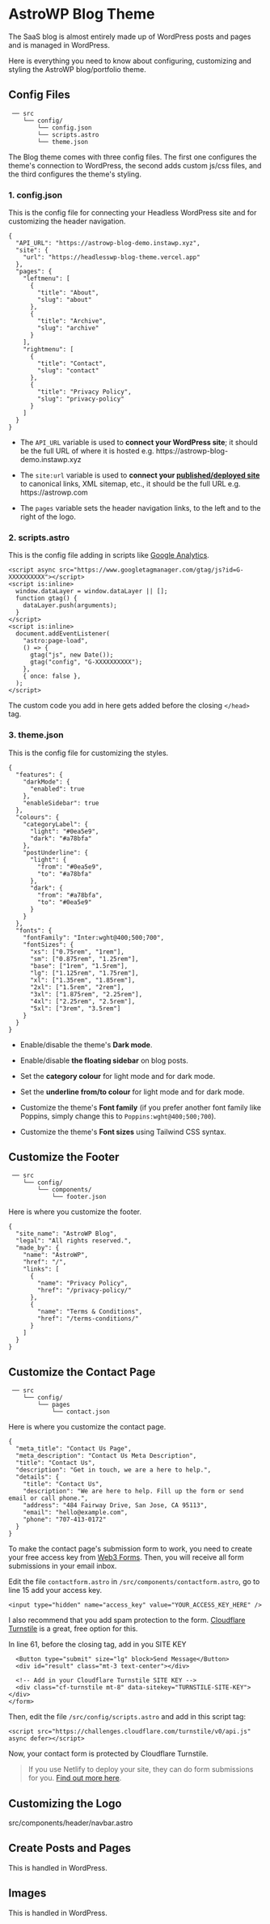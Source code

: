 # AstroWP Blog Theme

The SaaS blog is almost entirely made up of WordPress posts and pages and is managed in WordPress.

Here is everything you need to know about configuring, customizing and styling the AstroWP blog/portfolio theme.

## Config Files

```
 ── src
    └── config/
        └── config.json
        └── scripts.astro
        └── theme.json
```

The Blog theme comes with three config files. The first one configures the theme's connection to WordPress, the second adds custom js/css files, and the third configures the theme's styling.

### 1. config.json

This is the config file for connecting your Headless WordPress site and for customizing the header navigation.

```
{
  "API_URL": "https://astrowp-blog-demo.instawp.xyz",
  "site": {
    "url": "https://headlesswp-blog-theme.vercel.app"
  },
  "pages": {
    "leftmenu": [
      {
        "title": "About",
        "slug": "about"
      },
      {
        "title": "Archive",
        "slug": "archive"
      }
    ],
    "rightmenu": [
      {
        "title": "Contact",
        "slug": "contact"
      },
      {
        "title": "Privacy Policy",
        "slug": "privacy-policy"
      }
    ]
  }
}
```

- The ```API_URL``` variable is used to **connect your WordPress site**; it should be the full URL of where it is hosted e.g. https:<span>//</span>astrowp-blog-demo.instawp.xyz

- The ```site:url``` variable is used to **connect your [published/deployed site](deploy.md)** to canonical links, XML sitemap, etc., it should be the full URL e.g. https<span>://</span>astrowp.com

- The ```pages``` variable sets the header navigation links, to the left and to the right of the logo.

### 2. scripts.astro

This is the config file adding in scripts like [Google Analytics](google-analytics.md).

```
<script async src="https://www.googletagmanager.com/gtag/js?id=G-XXXXXXXXXX"></script>
<script is:inline>
  window.dataLayer = window.dataLayer || [];
  function gtag() {
    dataLayer.push(arguments);
  }
</script>
<script is:inline>
  document.addEventListener(
    "astro:page-load",
    () => {
      gtag("js", new Date());
      gtag("config", "G-XXXXXXXXXX");
    },
    { once: false },
  );
</script>
```

The custom code you add in here gets added before the closing ```</head>``` tag.

### 3. theme.json

This is the config file for customizing the styles.

```
{
  "features": {
    "darkMode": {
      "enabled": true
    },
    "enableSidebar": true
  },
  "colours": {
    "categoryLabel": {
      "light": "#0ea5e9",
      "dark": "#a78bfa"
    },
    "postUnderline": {
      "light": {
        "from": "#0ea5e9",
        "to": "#a78bfa"
      },
      "dark": {
        "from": "#a78bfa",
        "to": "#0ea5e9"
      }
    }
  },
  "fonts": {
    "fontFamily": "Inter:wght@400;500;700",
    "fontSizes": {
      "xs": ["0.75rem", "1rem"],
      "sm": ["0.875rem", "1.25rem"],
      "base": ["1rem", "1.5rem"],
      "lg": ["1.125rem", "1.75rem"],
      "xl": ["1.35rem", "1.85rem"],
      "2xl": ["1.5rem", "2rem"],
      "3xl": ["1.875rem", "2.25rem"],
      "4xl": ["2.25rem", "2.5rem"],
      "5xl": ["3rem", "3.5rem"]
    }
  }
}
```

- Enable/disable the theme's **Dark mode**.

- Enable/disable **the floating sidebar** on blog posts.

- Set the **category colour** for light mode and for dark mode.

- Set the **underline from/to colour** for light mode and for dark mode.

- Customize the theme's **Font family** (if you prefer another font family like Poppins, simply change this to ```Poppins:wght@400;500;700```).

- Customize the theme's **Font sizes** using Tailwind CSS syntax.

## Customize the Footer

```
 ── src
    └── config/
        └── components/
            └── footer.json
```

Here is where you customize the footer.

```
{
  "site_name": "AstroWP Blog",
  "legal": "All rights reserved.",
  "made_by": {
    "name": "AstroWP",
    "href": "/",
    "links": [
      {
        "name": "Privacy Policy",
        "href": "/privacy-policy/"
      },
      {
        "name": "Terms & Conditions",
        "href": "/terms-conditions/"
      }
    ]
  }
}
```

## Customize the Contact Page

```
 ── src
    └── config/
        └── pages
            └── contact.json
```

Here is where you customize the contact page.

```
{
  "meta_title": "Contact Us Page",
  "meta_description": "Contact Us Meta Description",
  "title": "Contact Us",
  "description": "Get in touch, we are a here to help.",
  "details": {
    "title": "Contact Us",
    "description": "We are here to help. Fill up the form or send email or call phone.",
    "address": "484 Fairway Drive, San Jose, CA 95113",
    "email": "hello@example.com",
    "phone": "707-413-0172"
  }
}
```

To make the contact page's submission form to work, you need to create your free access key from [Web3 Forms](https://web3forms.com/). Then, you will receive all form submissions in your email inbox.

Edit the file ```contactform.astro``` in ```/src/components/contactform.astro```, go to line 15 add your access key.

```
<input type="hidden" name="access_key" value="YOUR_ACCESS_KEY_HERE" />
```

I also recommend that you add spam protection to the form. [Cloudflare Turnstile](https://developers.cloudflare.com/turnstile/get-started/) is a great, free option for this.

In line 61, before the closing </form> tag, add in you SITE KEY *<div class="cf-turnstile mt-8" data-sitekey="TURNSTILE-SITE-KEY"></div>*

```
  <Button type="submit" size="lg" block>Send Message</Button>
  <div id="result" class="mt-3 text-center"></div>

  <!-- Add in your Cloudflare Turnstile SITE KEY --> 
  <div class="cf-turnstile mt-8" data-sitekey="TURNSTILE-SITE-KEY"></div> 
</form>
```

Then, edit the file ```/src/config/scripts.astro``` and add in this script tag:

```
<script src="https://challenges.cloudflare.com/turnstile/v0/api.js" async defer></script>
```

Now, your contact form is protected by Cloudflare Turnstile.

> If you use Netlify to deploy your site, they can do form submissions for you. [Find out more here](https://docs.astrowp.com/#/deploy?id=_7-forms).

## Customizing the Logo

src/components/header/navbar.astro

## Create Posts and Pages

This is handled in WordPress.

## Images

This is handled in WordPress.
